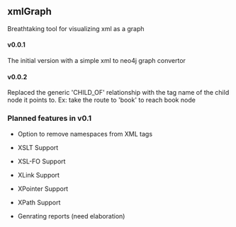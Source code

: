 

## xmlGraph


Breathtaking tool for visualizing xml as a graph

#### v0.0.1

The initial version with a simple xml to neo4j graph convertor

#### v0.0.2

Replaced the generic 'CHILD_OF' relationship with the tag name of the child node it points to. Ex: take the route to 'book' to reach book node

### Planned features in v0.1


- Option to remove namespaces from XML tags

- XSLT Support

- XSL-FO Support

- XLink Support

- XPointer Support

- XPath Support

- Genrating reports (need elaboration)
